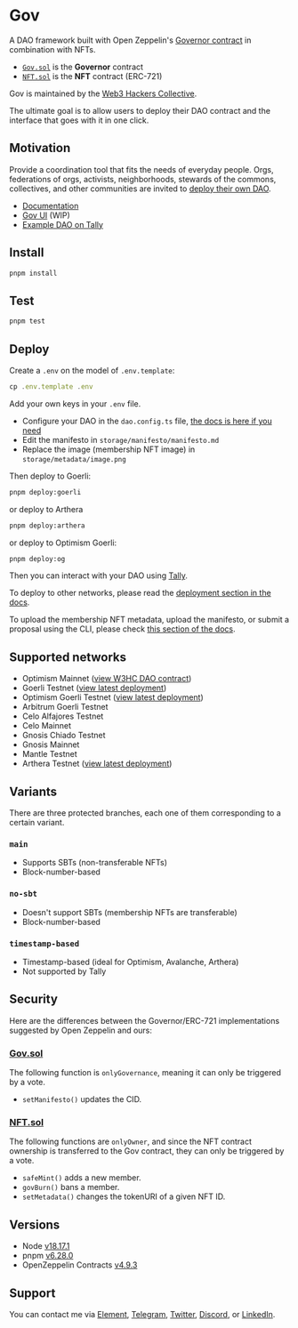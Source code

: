 # Gov

A DAO framework built with Open Zeppelin's [Governor contract](https://docs.openzeppelin.com/contracts/4.x/governance#governor) in combination with NFTs.

- [`Gov.sol`](https://github.com/web3-hackers-collective/dao-contracts/blob/main/contracts/Gov.sol) is the **Governor** contract
- [`NFT.sol`](https://github.com/web3-hackers-collective/dao-contracts/blob/main/contracts/NFT.sol) is the **NFT** contract (ERC-721)

Gov is maintained by the [Web3 Hackers Collective](https://www.tally.xyz/gov/web3-hackers-collective).

The ultimate goal is to allow users to deploy their DAO contract and the interface that goes with it in one click.

## Motivation

Provide a coordination tool that fits the needs of everyday people. Orgs, federations of orgs, activists, neighborhoods, stewards of the commons, collectives, and other communities are invited to [deploy their own DAO](https://w3hc.github.io/gov-docs/deployment.html). 

- [Documentation](https://w3hc.github.io/gov-docs/)
- [Gov UI](https://gov-ui.netlify.app/) (WIP)
- [Example DAO on Tally](https://www.tally.xyz/gov/web3-hackers-collective)

## Install

```js
pnpm install
```

## Test

```js
pnpm test
```

## Deploy

Create a `.env` on the model of `.env.template`:

```js
cp .env.template .env
```

Add your own keys in your `.env` file. 

- Configure your DAO in the `dao.config.ts` file, [the docs is here if you need](https://w3hc.github.io/gov-docs/)
- Edit the manifesto in `storage/manifesto/manifesto.md`
- Replace the image (membership NFT image) in `storage/metadata/image.png`

Then deploy to Goerli:

```bash
pnpm deploy:goerli
```

or deploy to Arthera

```bash
pnpm deploy:arthera
```

or deploy to Optimism Goerli:

```bash
pnpm deploy:og
```

Then you can interact with your DAO using [Tally](https://www.tally.xyz/).

To deploy to other networks, please read the [deployment section in the docs](https://w3hc.github.io/gov-docs/deployment.html).

To upload the membership NFT metadata, upload the manifesto, or submit a proposal using the CLI, please check [this section of the docs](https://w3hc.github.io/gov-docs/deployment.html#use).

## Supported networks

- Optimism Mainnet ([view W3HC DAO contract](https://optimistic.etherscan.io/address/0x83e2403a8b94af988b4f4ae9869577783b8cd216#writeContract))
- Goerli Testnet ([view latest deployment](https://goerli.etherscan.io/address/0x4Ab5851BaAA670f93CE5a1B1E4885eBe12FD4f1d#writeContract))
- Optimism Goerli Testnet ([view latest deployment](https://goerli-optimism.etherscan.io/address/0xa2be3b1b4666ceb06c3237078b73089b8b95078c#writeContract))
- Arbitrum Goerli Testnet
- Celo Alfajores Testnet
- Celo Mainnet
- Gnosis Chiado Testnet
- Gnosis Mainnet 
- Mantle Testnet
- Arthera Testnet ([view latest deployment](https://explorer-test.arthera.net/address/0x28F1Ef960E2674cAdf2F4197910e2fcFb4b8BA1C?tab=txs))

## Variants

There are three protected branches, each one of them corresponding to a certain variant. 

### `main`

- Supports SBTs (non-transferable NFTs)
- Block-number-based

### `no-sbt`

- Doesn't support SBTs (membership NFTs are transferable)
- Block-number-based

### `timestamp-based`

- Timestamp-based (ideal for Optimism, Avalanche, Arthera)
- Not supported by Tally

## Security

Here are the differences between the Governor/ERC-721 implementations suggested by Open Zeppelin and ours:

### [Gov.sol](https://github.com/w3hc/gov/blob/main/contracts/Gov.sol)

The following function is `onlyGovernance`, meaning it can only be triggered by a vote.

- `setManifesto()` updates the CID.

### [NFT.sol](https://github.com/w3hc/gov/blob/main/contracts/NFT.sol)

The following functions are `onlyOwner`, and since the NFT contract ownership is transferred to the Gov contract, they can only be triggered by a vote.

- `safeMint()` adds a new member.
- `govBurn()` bans a member.
- `setMetadata()` changes the tokenURI of a given NFT ID.

## Versions

- Node [v18.17.1](https://nodejs.org/uk/blog/release/v18.17.1/)
- pnpm [v6.28.0](https://pnpm.io/)
- OpenZeppelin Contracts [v4.9.3](https://github.com/OpenZeppelin/openzeppelin-contracts/releases/tag/v4.9.3)

## Support

You can contact me via [Element](https://matrix.to/#/@julienbrg:matrix.org), [Telegram](https://t.me/julienbrg), [Twitter](https://twitter.com/julienbrg), [Discord](https://discord.com/invite/uSxzJp3J76), or [LinkedIn](https://www.linkedin.com/in/julienberanger/).
